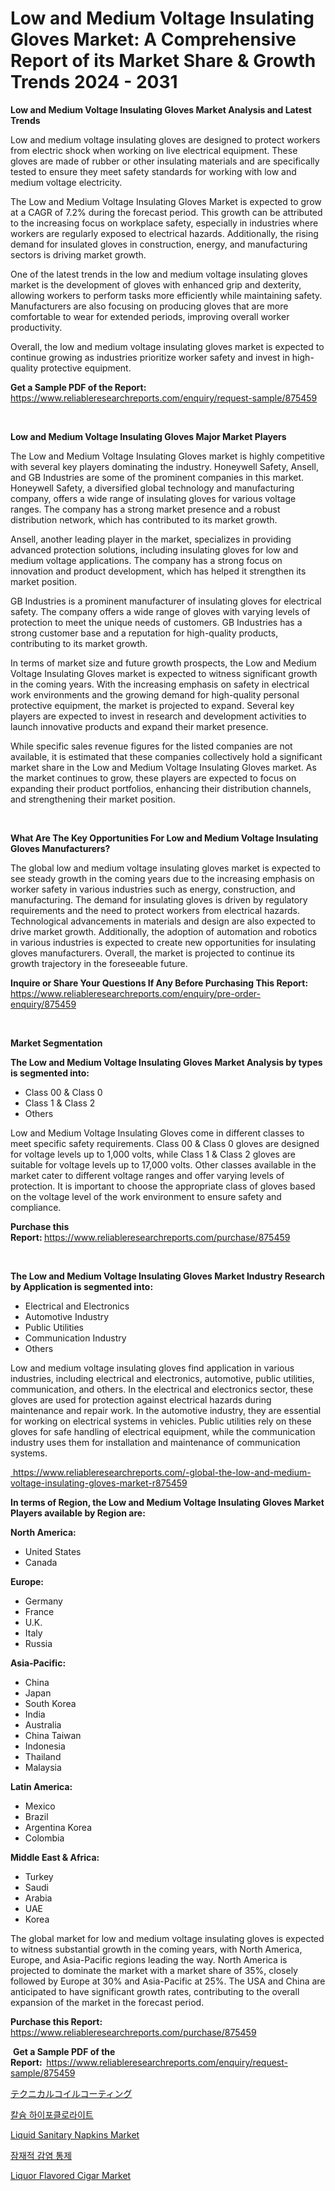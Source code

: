 <p><h1>Low and Medium Voltage Insulating Gloves Market: A Comprehensive Report of its Market Share & Growth Trends 2024 - 2031</h1></p><p><strong>Low and Medium Voltage Insulating Gloves Market Analysis and Latest Trends</strong></p>
<p><p>Low and medium voltage insulating gloves are designed to protect workers from electric shock when working on live electrical equipment. These gloves are made of rubber or other insulating materials and are specifically tested to ensure they meet safety standards for working with low and medium voltage electricity.</p><p>The Low and Medium Voltage Insulating Gloves Market is expected to grow at a CAGR of 7.2% during the forecast period. This growth can be attributed to the increasing focus on workplace safety, especially in industries where workers are regularly exposed to electrical hazards. Additionally, the rising demand for insulated gloves in construction, energy, and manufacturing sectors is driving market growth.</p><p>One of the latest trends in the low and medium voltage insulating gloves market is the development of gloves with enhanced grip and dexterity, allowing workers to perform tasks more efficiently while maintaining safety. Manufacturers are also focusing on producing gloves that are more comfortable to wear for extended periods, improving overall worker productivity.</p><p>Overall, the low and medium voltage insulating gloves market is expected to continue growing as industries prioritize worker safety and invest in high-quality protective equipment.</p></p>
<p><strong>Get a Sample PDF of the Report:&nbsp;</strong> <a href="https://www.reliableresearchreports.com/enquiry/request-sample/875459">https://www.reliableresearchreports.com/enquiry/request-sample/875459</a></p>
<p>&nbsp;</p>
<p><strong>Low and Medium Voltage Insulating Gloves Major Market Players</strong></p>
<p><p>The Low and Medium Voltage Insulating Gloves market is highly competitive with several key players dominating the industry. Honeywell Safety, Ansell, and GB Industries are some of the prominent companies in this market. Honeywell Safety, a diversified global technology and manufacturing company, offers a wide range of insulating gloves for various voltage ranges. The company has a strong market presence and a robust distribution network, which has contributed to its market growth.</p><p>Ansell, another leading player in the market, specializes in providing advanced protection solutions, including insulating gloves for low and medium voltage applications. The company has a strong focus on innovation and product development, which has helped it strengthen its market position.</p><p>GB Industries is a prominent manufacturer of insulating gloves for electrical safety. The company offers a wide range of gloves with varying levels of protection to meet the unique needs of customers. GB Industries has a strong customer base and a reputation for high-quality products, contributing to its market growth.</p><p>In terms of market size and future growth prospects, the Low and Medium Voltage Insulating Gloves market is expected to witness significant growth in the coming years. With the increasing emphasis on safety in electrical work environments and the growing demand for high-quality personal protective equipment, the market is projected to expand. Several key players are expected to invest in research and development activities to launch innovative products and expand their market presence.</p><p>While specific sales revenue figures for the listed companies are not available, it is estimated that these companies collectively hold a significant market share in the Low and Medium Voltage Insulating Gloves market. As the market continues to grow, these players are expected to focus on expanding their product portfolios, enhancing their distribution channels, and strengthening their market position.</p></p>
<p>&nbsp;</p>
<p><strong>What Are The Key Opportunities For Low and Medium Voltage Insulating Gloves Manufacturers?</strong></p>
<p><p>The global low and medium voltage insulating gloves market is expected to see steady growth in the coming years due to the increasing emphasis on worker safety in various industries such as energy, construction, and manufacturing. The demand for insulating gloves is driven by regulatory requirements and the need to protect workers from electrical hazards. Technological advancements in materials and design are also expected to drive market growth. Additionally, the adoption of automation and robotics in various industries is expected to create new opportunities for insulating gloves manufacturers. Overall, the market is projected to continue its growth trajectory in the foreseeable future.</p></p>
<p><strong>Inquire or Share Your Questions If Any Before Purchasing This Report:</strong> <a href="https://www.reliableresearchreports.com/enquiry/pre-order-enquiry/875459">https://www.reliableresearchreports.com/enquiry/pre-order-enquiry/875459</a></p>
<p>&nbsp;</p>
<p><strong>Market Segmentation</strong></p>
<p><strong>The Low and Medium Voltage Insulating Gloves Market Analysis by types is segmented into:</strong></p>
<p><ul><li>Class 00 & Class 0</li><li>Class 1 & Class 2</li><li>Others</li></ul></p>
<p><p>Low and Medium Voltage Insulating Gloves come in different classes to meet specific safety requirements. Class 00 & Class 0 gloves are designed for voltage levels up to 1,000 volts, while Class 1 & Class 2 gloves are suitable for voltage levels up to 17,000 volts. Other classes available in the market cater to different voltage ranges and offer varying levels of protection. It is important to choose the appropriate class of gloves based on the voltage level of the work environment to ensure safety and compliance.</p></p>
<p><strong>Purchase this Report:&nbsp;</strong><a href="https://www.reliableresearchreports.com/purchase/875459">https://www.reliableresearchreports.com/purchase/875459</a></p>
<p>&nbsp;</p>
<p><strong>The Low and Medium Voltage Insulating Gloves Market Industry Research by Application is segmented into:</strong></p>
<p><ul><li>Electrical and Electronics</li><li>Automotive Industry</li><li>Public Utilities</li><li>Communication Industry</li><li>Others</li></ul></p>
<p><p>Low and medium voltage insulating gloves find application in various industries, including electrical and electronics, automotive, public utilities, communication, and others. In the electrical and electronics sector, these gloves are used for protection against electrical hazards during maintenance and repair work. In the automotive industry, they are essential for working on electrical systems in vehicles. Public utilities rely on these gloves for safe handling of electrical equipment, while the communication industry uses them for installation and maintenance of communication systems.</p></p>
<p><a href="https://www.reliableresearchreports.com/-global-the-low-and-medium-voltage-insulating-gloves-market-r875459">&nbsp;https://www.reliableresearchreports.com/-global-the-low-and-medium-voltage-insulating-gloves-market-r875459</a></p>
<p><strong>In terms of Region, the Low and Medium Voltage Insulating Gloves Market Players available by Region are:</strong></p>
<p>
    <p> <strong> North America: </strong>
        <ul>
            <li>United States</li>
            <li>Canada</li>
        </ul>
        </p> 
    <p> <strong> Europe: </strong>
        <ul>
            <li>Germany</li>
            <li>France</li>
            <li>U.K.</li>
            <li>Italy</li>
            <li>Russia</li>
        </ul>
        </p> 
    <p> <strong> Asia-Pacific: </strong>
        <ul>
            <li>China</li>
            <li>Japan</li>
            <li>South Korea</li>
            <li>India</li>
            <li>Australia</li>
            <li>China Taiwan</li>
            <li>Indonesia</li>
            <li>Thailand</li>
            <li>Malaysia</li>
        </ul>
        </p> 
    <p> <strong> Latin America: </strong>
        <ul>
            <li>Mexico</li>
            <li>Brazil</li>
            <li>Argentina Korea</li>
            <li>Colombia</li>
        </ul>
        </p> 
    <p> <strong> Middle East & Africa: </strong>
        <ul>
            <li>Turkey</li>
            <li>Saudi</li>
            <li>Arabia</li>
            <li>UAE</li>
            <li>Korea</li>
        </ul>
    </p>
    </p>
<p><p>The global market for low and medium voltage insulating gloves is expected to witness substantial growth in the coming years, with North America, Europe, and Asia-Pacific regions leading the way. North America is projected to dominate the market with a market share of 35%, closely followed by Europe at 30% and Asia-Pacific at 25%. The USA and China are anticipated to have significant growth rates, contributing to the overall expansion of the market in the forecast period.</p></p>
<p><strong>Purchase this Report: </strong><a href="https://www.reliableresearchreports.com/purchase/875459">https://www.reliableresearchreports.com/purchase/875459</a></p>
<p>&nbsp;<strong>Get a Sample PDF of the Report:&nbsp;&nbsp;</strong><a href="https://www.reliableresearchreports.com/enquiry/request-sample/875459">https://www.reliableresearchreports.com/enquiry/request-sample/875459</a></p>
<p><strong></strong></p>
<p><p><a href="https://github.com/NovaStamm2023/Market-Research-Report-List-1/blob/main/102481484758.md">テクニカルコイルコーティング</a></p><p><a href="https://github.com/durgin521/Market-Research-Report-List-1/blob/main/853891678348.md">칼슘 하이포클로라이트</a></p><p><a href="https://github.com/seekum/Market-Research-Report-List-2/blob/main/liquid-sanitary-napkins-market.md">Liquid Sanitary Napkins Market</a></p><p><a href="https://medium.com/@constantinvon/%EC%9E%A0%EC%9E%AC%EC%A0%81-%EC%9D%B8%ED%94%BC%ED%81%AC%EC%85%98-%EC%BB%A8%ED%8A%B8%EB%A1%A4-%EC%8B%9C%EC%9E%A5-%EA%B7%9C%EB%AA%A8-%EC%8B%9C%EC%9E%A5-%EC%A0%84%EB%A7%9D-%EB%B0%8F-%EC%8B%9C%EC%9E%A5-%EC%98%88%EC%B8%A1-2024%EB%85%84%EB%B6%80%ED%84%B0-2031%EB%85%84-1dca57a78a1a">잠재적 감염 통제</a></p><p><a href="https://github.com/nancykennedykellievqfqt2/Market-Research-Report-List-2/blob/main/liquor-flavored-cigar-market.md">Liquor Flavored Cigar Market</a></p></p>